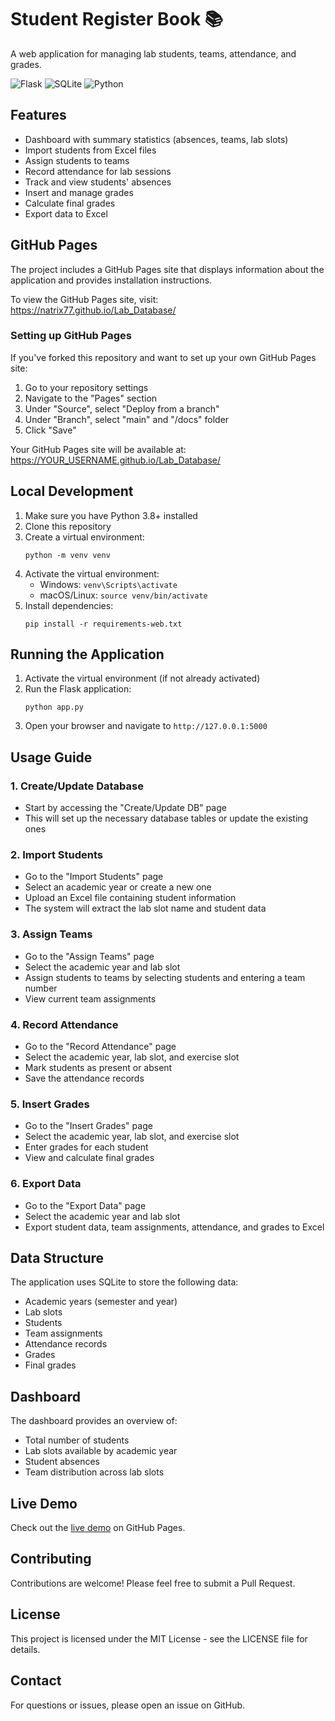 # Student Register Book 📚

A web application for managing lab students, teams, attendance, and grades.

![Flask](https://img.shields.io/badge/Flask-3.0.2-blue)
![SQLite](https://img.shields.io/badge/SQLite-3-green)
![Python](https://img.shields.io/badge/Python-3.8+-yellow)

## Features

- Dashboard with summary statistics (absences, teams, lab slots)
- Import students from Excel files
- Assign students to teams
- Record attendance for lab sessions
- Track and view students' absences
- Insert and manage grades
- Calculate final grades
- Export data to Excel

## GitHub Pages

The project includes a GitHub Pages site that displays information about the application and provides installation instructions.

To view the GitHub Pages site, visit: https://natrix77.github.io/Lab_Database/

### Setting up GitHub Pages

If you've forked this repository and want to set up your own GitHub Pages site:

1. Go to your repository settings
2. Navigate to the "Pages" section
3. Under "Source", select "Deploy from a branch"
4. Under "Branch", select "main" and "/docs" folder
5. Click "Save"

Your GitHub Pages site will be available at: https://YOUR_USERNAME.github.io/Lab_Database/

## Local Development

1. Make sure you have Python 3.8+ installed
2. Clone this repository
3. Create a virtual environment:
   ```
   python -m venv venv
   ```
4. Activate the virtual environment:
   - Windows: `venv\Scripts\activate`
   - macOS/Linux: `source venv/bin/activate`
5. Install dependencies:
   ```
   pip install -r requirements-web.txt
   ```

## Running the Application

1. Activate the virtual environment (if not already activated)
2. Run the Flask application:
   ```
   python app.py
   ```
3. Open your browser and navigate to `http://127.0.0.1:5000`

## Usage Guide

### 1. Create/Update Database

- Start by accessing the "Create/Update DB" page
- This will set up the necessary database tables or update the existing ones

### 2. Import Students

- Go to the "Import Students" page
- Select an academic year or create a new one
- Upload an Excel file containing student information
- The system will extract the lab slot name and student data

### 3. Assign Teams

- Go to the "Assign Teams" page
- Select the academic year and lab slot
- Assign students to teams by selecting students and entering a team number
- View current team assignments

### 4. Record Attendance

- Go to the "Record Attendance" page
- Select the academic year, lab slot, and exercise slot
- Mark students as present or absent
- Save the attendance records

### 5. Insert Grades

- Go to the "Insert Grades" page
- Select the academic year, lab slot, and exercise slot
- Enter grades for each student
- View and calculate final grades

### 6. Export Data

- Go to the "Export Data" page
- Select the academic year and lab slot
- Export student data, team assignments, attendance, and grades to Excel

## Data Structure

The application uses SQLite to store the following data:

- Academic years (semester and year)
- Lab slots
- Students
- Team assignments
- Attendance records
- Grades
- Final grades

## Dashboard

The dashboard provides an overview of:

- Total number of students
- Lab slots available by academic year
- Student absences
- Team distribution across lab slots

## Live Demo

Check out the [live demo](https://natrix77.github.io/Lab_Database/) on GitHub Pages.

## Contributing

Contributions are welcome! Please feel free to submit a Pull Request.

## License

This project is licensed under the MIT License - see the LICENSE file for details.

## Contact

For questions or issues, please open an issue on GitHub. 
